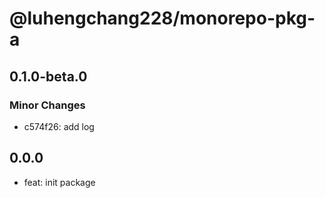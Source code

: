 # @luhengchang228/monorepo-pkg-a

## 0.1.0-beta.0

### Minor Changes

- c574f26: add log

## 0.0.0

- feat: init package
